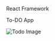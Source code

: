 React Framework

To-DO App

![Todo Image](https://github.com/Venkatesh771/React-Framework/assets/126060585/c0fda1bc-fe50-4c09-929d-be73a965796f)

